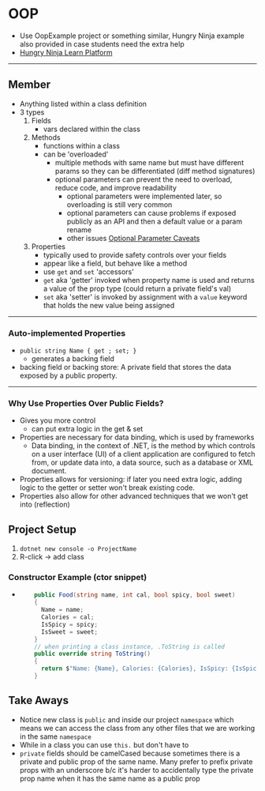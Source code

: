 # OOP

- Use OopExample project or something similar, Hungry Ninja example also provided in case students need the extra help
- [Hungry Ninja Learn Platform](http://learn.codingdojo.com/m/25/5699/40136)

---

## Member

- Anything listed within a class definition
- 3 types
  1. Fields
     - vars declared within the class
  2. Methods
     - functions within a class
     - can be 'overloaded'
       - multiple methods with same name but must have different params so they can be differentiated (diff method signatures)
       - optional parameters can prevent the need to overload, reduce code, and improve readability
         - optional parameters were implemented later, so overloading is still very common
         - optional parameters can cause problems if exposed publicly as an API and then a default value or a param rename
         - other issues [Optional Parameter Caveats](https://lostechies.com/jimmybogard/2010/05/18/caveats-of-c-4-0-optional-parameters/)
  3. Properties
     - typically used to provide safety controls over your fields
     - appear like a field, but behave like a method
     - use `get` and `set` 'accessors'
     - `get` aka 'getter' invoked when property name is used and returns a value of the prop type (could return a private field's val)
     - `set` aka 'setter' is invoked by assignment with a `value` keyword that holds the new value being assigned

---

### Auto-implemented Properties

- `public string Name { get ; set; }`
  - generates a backing field
- backing field or backing store: A private field that stores the data exposed by a public property.

---

### Why Use Properties Over Public Fields?

- Gives you more control
  - can put extra logic in the get & set
- Properties are necessary for data binding, which is used by frameworks
  - Data binding, in the context of .NET, is the method by which controls on a user interface (UI) of a client application are configured to fetch from, or update data into, a data source, such as a database or XML document.
- Properties allows for versioning: if later you need extra logic, adding logic to the getter or setter won't break existing code.
- Properties also allow for other advanced techniques that we won't get into (reflection)

## Project Setup

1. `dotnet new console -o ProjectName`
2. R-click -> add class

### Constructor Example (ctor snippet)

- ```csharp
      public Food(string name, int cal, bool spicy, bool sweet)
      {
        Name = name;
        Calories = cal;
        IsSpicy = spicy;
        IsSweet = sweet;
      }
      // when printing a class instance, .ToString is called
      public override string ToString()
      {
        return $"Name: {Name}, Calories: {Calories}, IsSpicy: {IsSpicy}, IsSweet: {IsSweet}";
      }
  ```

## Take Aways

- Notice new class is `public` and inside our project `namespace` which means we can access the class from any other files that we are working in the same `namespace`
- While in a class you can use `this.` but don't have to
- `private` fields should be camelCased because sometimes there is a private and public prop of the same name. Many prefer to prefix private props with an underscore b/c it's harder to accidentally type the private prop name when it has the same name as a public prop

